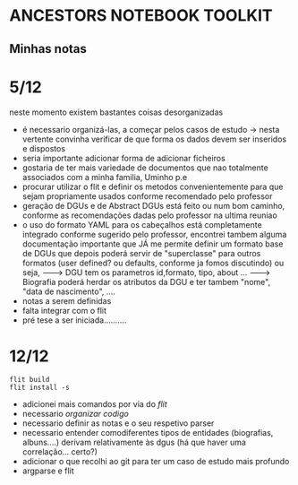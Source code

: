 # ANCESTORS NOTEBOOK TOOLKIT
## Minhas notas 

# 5/12
neste momento existem bastantes coisas desorganizadas
* é necessario organizá-las, a começar pelos casos de estudo
  -> nesta vertente convinha verificar de que forma os dados devem ser inseridos e dispostos
* seria importante adicionar forma de adicionar ficheiros
* gostaria de ter mais variedade de documentos que nao totalmente associados com a minha familia, Uminho p.e 
* procurar utilizar o flit e definir os metodos convenientemente para que sejam propriamente usados conforme recomendado pelo professor
* geração de DGUs e de Abstract DGUs está feito ou num bom caminho, conforme as recomendações dadas pelo professor na ultima reuniao
* o uso do formato YAML para os cabeçalhos está completamente integrado conforme sugerido pelo professor, encontrei tambem alguma documentação importante que JÁ me permite definir um formato base de DGUs que depois poderá servir de "superclasse" para outros formatos (user defined? ou defaults, conforme ja fomos discutindo)
  ou seja,
  ---> DGU tem os parametros id,formato, tipo, about ... 
  ---> Biografia poderá herdar os atributos da DGU e ter tambem "nome", "data de nascimento", ....
* notas a serem definidas
* falta integrar com o flit
* pré tese a ser iniciada..........


# 12/12
```
flit build
flit install -s
```

* adicionei mais comandos por via do *flit* 
* necessario *organizar codigo*
* necessario definir as notas e o seu respetivo parser
* necessario entender comodiferentes tipos de entidades (biografias, albuns....) derivam relativamente às dgus (há que haver uma correlação... certo?)
* adicionar o que recolhi ao git para ter um caso de estudo mais profundo
* argparse e flit


